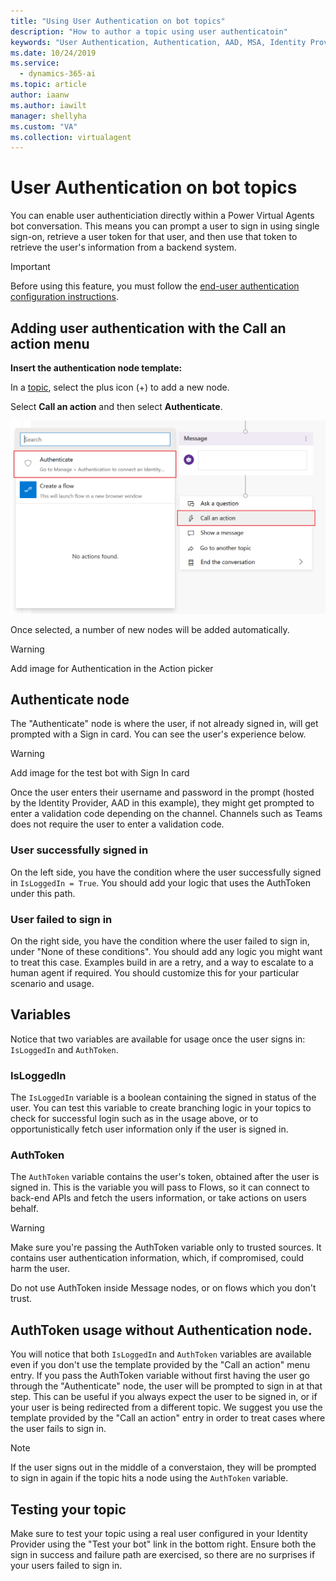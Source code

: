 ```yaml
---
title: "Using User Authentication on bot topics"
description: "How to author a topic using user authenticatoin"
keywords: "User Authentication, Authentication, AAD, MSA, Identity Provider"
ms.date: 10/24/2019
ms.service:
  - dynamics-365-ai
ms.topic: article
author: iaanw
ms.author: iawilt
manager: shellyha
ms.custom: "VA"
ms.collection: virtualagent
---
```


# User Authentication on bot topics

You can enable user authenticiation directly within a Power Virtual Agents bot conversation. This means you can prompt a user to sign in using single sign-on, retrieve a user token for that user, and then use that token to retrieve the user's information from a backend system.


> [!IMPORTANT] 
> Before using this feature, you must follow the [end-user authentication configuration instructions](configuration-end-user-authentication-virtual-agent.md).


## Adding user authentication with the **Call an action** menu

**Insert the authentication node template:**

In a [topic](getting-started-create-topics.md), select the plus icon (+) to add a new node.

Select **Call an action** and then select **Authenticate**. 

![](media/auth-call-action.png)

Once selected, a number of new nodes will be added automatically.

> [!WARNING] 
> Add image for Authentication in the Action picker

## Authenticate node

The "Authenticate" node is where the user, if not already signed in, will get prompted with a Sign in card. You can see the user's experience below.

> [!WARNING] 
> Add image for the test bot with Sign In card

Once the user enters their username and password in the prompt (hosted by the Identity Provider, AAD in this example), they might get prompted to enter a validation code depending on the channel. Channels such as Teams does not require the user to enter a validation code.

### User successfully signed in

On the left side, you have the condition where the user successfully signed in ```IsLoggedIn = True```. You should add your logic that uses the AuthToken under this path.

### User failed to sign in 
On the right side, you have the condition where the user failed to sign in, under "None of these conditions". You should add any logic you might want to treat this case. Examples build in are a retry, and a way to escalate to a human agent if required. You should customize this for your particular scenario and usage.

## Variables 
Notice that two variables are available for usage once the user signs in: ```IsLoggedIn``` and ```AuthToken```. 

### IsLoggedIn

The ```IsLoggedIn``` variable is a boolean containing the signed in status of the user. You can test this variable to create branching logic in your topics to check for successful login such as in the usage above, or to opportunistically fetch user information only if the user is signed in.

### AuthToken

The ```AuthToken``` variable contains the user's token, obtained after the user is signed in. This is the variable you will pass to Flows, so it can connect to back-end APIs and fetch the users information, or take actions on users behalf.

> [!WARNING] 
> Make sure you're passing the AuthToken variable only to trusted sources. It contains user authentication information, which, if compromised, could harm the user.

Do not use AuthToken inside Message nodes, or on flows which you don't trust. 

## AuthToken usage without Authentication node.

You will notice that both ```IsLoggedIn``` and ```AuthToken``` variables are available even if you don't use the template provided by the "Call an action" menu entry. If you pass the AuthToken variable without first having the user go through the "Authenticate" node, the user will be prompted to sign in at that step. This can be useful if you always expect the user to be signed in, or if your user is being redirected from a different topic. We suggest you use the template provided by the "Call an action" entry in order to treat cases where the user fails to sign in.

> [!NOTE] 
> If the user signs out in the middle of a  converstaion, they will be prompted to sign in again if the topic hits a node using the ```AuthToken``` variable.

## Testing your topic

Make sure to test your topic using a real user configured in your Identity Provider using the "Test your bot" link in the bottom right. Ensure both the sign in success and failure path are exercised, so there are no surprises if your users failed to sign in.
